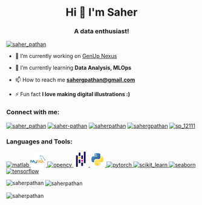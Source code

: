 <h1 align="center">Hi 👋 I'm Saher</h1>
<h3 align="center">A data enthusiast!</h3>

<p align="left"> <a href="https://twitter.com/saher_pathan" target="blank"><img src="https://img.shields.io/twitter/follow/saher_pathan?logo=twitter&style=for-the-badge" alt="saher_pathan" /></a> </p>

- 🔭 I’m currently working on [GenUp Nexus](https://github.com/Saherpathan/GenUp_Nexus)

- 🌱 I’m currently learning **Data Analysis, MLOps**

- 📫 How to reach me **sahergpathan@gmail.com**

- ⚡ Fun fact **I love making digital illustrations :)**

<h3 align="left">Connect with me:</h3>
<p align="left">
<a href="https://twitter.com/saher_pathan" target="blank"><img align="center" src="https://raw.githubusercontent.com/rahuldkjain/github-profile-readme-generator/master/src/images/icons/Social/twitter.svg" alt="saher_pathan" height="30" width="40" /></a>
<a href="https://linkedin.com/in/saher-pathan" target="blank"><img align="center" src="https://raw.githubusercontent.com/rahuldkjain/github-profile-readme-generator/master/src/images/icons/Social/linked-in-alt.svg" alt="saher-pathan" height="30" width="40" /></a>
<a href="https://kaggle.com/saherpathan" target="blank"><img align="center" src="https://raw.githubusercontent.com/rahuldkjain/github-profile-readme-generator/master/src/images/icons/Social/kaggle.svg" alt="saherpathan" height="30" width="40" /></a>
<a href="https://instagram.com/sahergpathan" target="blank"><img align="center" src="https://raw.githubusercontent.com/rahuldkjain/github-profile-readme-generator/master/src/images/icons/Social/instagram.svg" alt="sahergpathan" height="30" width="40" /></a>
<a href="https://www.hackerrank.com/sp_12111" target="blank"><img align="center" src="https://raw.githubusercontent.com/rahuldkjain/github-profile-readme-generator/master/src/images/icons/Social/hackerrank.svg" alt="sp_12111" height="30" width="40" /></a>
</p>

<h3 align="left">Languages and Tools:</h3>
<p align="left"> <a href="https://www.mathworks.com/" target="_blank" rel="noreferrer"> <img src="https://upload.wikimedia.org/wikipedia/commons/2/21/Matlab_Logo.png" alt="matlab" width="40" height="40"/> </a> <a href="https://www.mysql.com/" target="_blank" rel="noreferrer"> <img src="https://raw.githubusercontent.com/devicons/devicon/master/icons/mysql/mysql-original-wordmark.svg" alt="mysql" width="40" height="40"/> </a> <a href="https://opencv.org/" target="_blank" rel="noreferrer"> <img src="https://www.vectorlogo.zone/logos/opencv/opencv-icon.svg" alt="opencv" width="40" height="40"/> </a> <a href="https://pandas.pydata.org/" target="_blank" rel="noreferrer"> <img src="https://raw.githubusercontent.com/devicons/devicon/2ae2a900d2f041da66e950e4d48052658d850630/icons/pandas/pandas-original.svg" alt="pandas" width="40" height="40"/> </a> <a href="https://www.python.org" target="_blank" rel="noreferrer"> <img src="https://raw.githubusercontent.com/devicons/devicon/master/icons/python/python-original.svg" alt="python" width="40" height="40"/> </a> <a href="https://pytorch.org/" target="_blank" rel="noreferrer"> <img src="https://www.vectorlogo.zone/logos/pytorch/pytorch-icon.svg" alt="pytorch" width="40" height="40"/> </a> <a href="https://scikit-learn.org/" target="_blank" rel="noreferrer"> <img src="https://upload.wikimedia.org/wikipedia/commons/0/05/Scikit_learn_logo_small.svg" alt="scikit_learn" width="40" height="40"/> </a> <a href="https://seaborn.pydata.org/" target="_blank" rel="noreferrer"> <img src="https://seaborn.pydata.org/_images/logo-mark-lightbg.svg" alt="seaborn" width="40" height="40"/> </a> <a href="https://www.tensorflow.org" target="_blank" rel="noreferrer"> <img src="https://www.vectorlogo.zone/logos/tensorflow/tensorflow-icon.svg" alt="tensorflow" width="40" height="40"/> </a> </p>

<p><img align="left" src="https://github-readme-stats.vercel.app/api/top-langs?username=saherpathan&show_icons=true&locale=en&layout=compact" alt="saherpathan" /></p>

<p>&nbsp;<img align="center" src="https://github-readme-stats.vercel.app/api?username=saherpathan&show_icons=true&locale=en" alt="saherpathan" /></p>

<p><img align="center" src="https://github-readme-streak-stats.herokuapp.com/?user=saherpathan&" alt="saherpathan" /></p>
